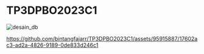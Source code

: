 # TP3DPBO2023C1

![desain_db](https://github.com/bintangfajarr/TP3DPBO2023C1/assets/95915887/e02e8876-a6f7-4a57-b837-b0a9452f9128)



https://github.com/bintangfajarr/TP3DPBO2023C1/assets/95915887/17602ac3-ad2a-4826-9189-0de833d246c1


